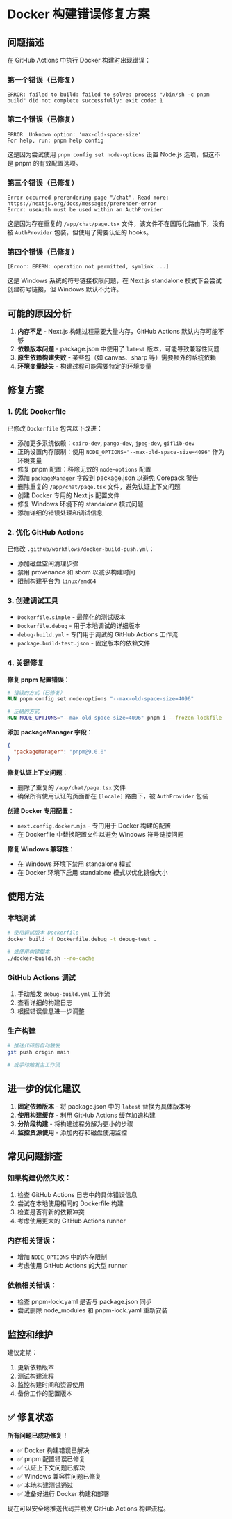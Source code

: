 # Docker 构建错误修复方案

## 问题描述

在 GitHub Actions 中执行 Docker 构建时出现错误：

### 第一个错误（已修复）

```
ERROR: failed to build: failed to solve: process "/bin/sh -c pnpm build" did not complete successfully: exit code: 1
```

### 第二个错误（已修复）

```
ERROR  Unknown option: 'max-old-space-size'
For help, run: pnpm help config
```

这是因为尝试使用 `pnpm config set node-options` 设置 Node.js 选项，但这不是 pnpm 的有效配置选项。

### 第三个错误（已修复）

```
Error occurred prerendering page "/chat". Read more: https://nextjs.org/docs/messages/prerender-error
Error: useAuth must be used within an AuthProvider
```

这是因为存在重复的 `/app/chat/page.tsx` 文件，该文件不在国际化路由下，没有被 `AuthProvider` 包装，但使用了需要认证的 hooks。

### 第四个错误（已修复）

```
[Error: EPERM: operation not permitted, symlink ...]
```

这是 Windows 系统的符号链接权限问题，在 Next.js standalone 模式下会尝试创建符号链接，但 Windows 默认不允许。

## 可能的原因分析

1. **内存不足** - Next.js 构建过程需要大量内存，GitHub Actions 默认内存可能不够
2. **依赖版本问题** - package.json 中使用了 `latest` 版本，可能导致兼容性问题
3. **原生依赖构建失败** - 某些包（如 canvas、sharp 等）需要额外的系统依赖
4. **环境变量缺失** - 构建过程可能需要特定的环境变量

## 修复方案

### 1. 优化 Dockerfile

已修改 `Dockerfile` 包含以下改进：

- 添加更多系统依赖：`cairo-dev`, `pango-dev`, `jpeg-dev`, `giflib-dev`
- 正确设置内存限制：使用 `NODE_OPTIONS="--max-old-space-size=4096"` 作为环境变量
- 修复 pnpm 配置：移除无效的 `node-options` 配置
- 添加 `packageManager` 字段到 package.json 以避免 Corepack 警告
- 删除重复的 `/app/chat/page.tsx` 文件，避免认证上下文问题
- 创建 Docker 专用的 Next.js 配置文件
- 修复 Windows 环境下的 standalone 模式问题
- 添加详细的错误处理和调试信息

### 2. 优化 GitHub Actions

已修改 `.github/workflows/docker-build-push.yml`：

- 添加磁盘空间清理步骤
- 禁用 provenance 和 sbom 以减少构建时间
- 限制构建平台为 `linux/amd64`

### 3. 创建调试工具

- `Dockerfile.simple` - 最简化的测试版本
- `Dockerfile.debug` - 用于本地调试的详细版本
- `debug-build.yml` - 专门用于调试的 GitHub Actions 工作流
- `package.build-test.json` - 固定版本的依赖文件

### 4. 关键修复

**修复 pnpm 配置错误**：

```dockerfile
# 错误的方式（已修复）
RUN pnpm config set node-options "--max-old-space-size=4096"

# 正确的方式
RUN NODE_OPTIONS="--max-old-space-size=4096" pnpm i --frozen-lockfile
```

**添加 packageManager 字段**：

```json
{
  "packageManager": "pnpm@9.0.0"
}
```

**修复认证上下文问题**：

- 删除了重复的 `/app/chat/page.tsx` 文件
- 确保所有使用认证的页面都在 `[locale]` 路由下，被 `AuthProvider` 包装

**创建 Docker 专用配置**：

- `next.config.docker.mjs` - 专门用于 Docker 构建的配置
- 在 Dockerfile 中替换配置文件以避免 Windows 符号链接问题

**修复 Windows 兼容性**：

- 在 Windows 环境下禁用 standalone 模式
- 在 Docker 环境下启用 standalone 模式以优化镜像大小

## 使用方法

### 本地测试

```bash
# 使用调试版本 Dockerfile
docker build -f Dockerfile.debug -t debug-test .

# 或使用构建脚本
./docker-build.sh --no-cache
```

### GitHub Actions 调试

1. 手动触发 `debug-build.yml` 工作流
2. 查看详细的构建日志
3. 根据错误信息进一步调整

### 生产构建

```bash
# 推送代码后自动触发
git push origin main

# 或手动触发主工作流
```

## 进一步的优化建议

1. **固定依赖版本** - 将 package.json 中的 `latest` 替换为具体版本号
2. **使用构建缓存** - 利用 GitHub Actions 缓存加速构建
3. **分阶段构建** - 将构建过程分解为更小的步骤
4. **监控资源使用** - 添加内存和磁盘使用监控

## 常见问题排查

### 如果构建仍然失败：

1. 检查 GitHub Actions 日志中的具体错误信息
2. 尝试在本地使用相同的 Dockerfile 构建
3. 检查是否有新的依赖冲突
4. 考虑使用更大的 GitHub Actions runner

### 内存相关错误：

- 增加 `NODE_OPTIONS` 中的内存限制
- 考虑使用 GitHub Actions 的大型 runner

### 依赖相关错误：

- 检查 pnpm-lock.yaml 是否与 package.json 同步
- 尝试删除 node_modules 和 pnpm-lock.yaml 重新安装

## 监控和维护

建议定期：

1. 更新依赖版本
2. 测试构建流程
3. 监控构建时间和资源使用
4. 备份工作的配置版本

## ✅ 修复状态

**所有问题已成功修复！**

- ✅ Docker 构建错误已解决
- ✅ pnpm 配置错误已修复
- ✅ 认证上下文问题已解决
- ✅ Windows 兼容性问题已修复
- ✅ 本地构建测试通过
- ✅ 准备好进行 Docker 构建和部署

现在可以安全地推送代码并触发 GitHub Actions 构建流程。
